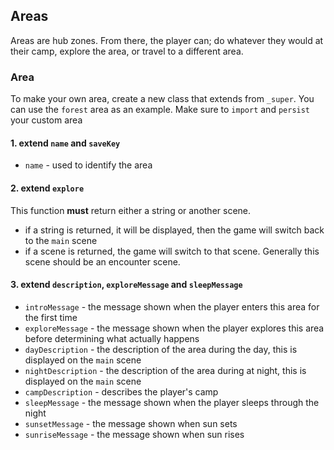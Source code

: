 ## Areas

Areas are hub zones. From there, the player can; do whatever they would at their camp, explore the area, or travel to a different area.

### Area

To make your own area, create a new class that extends from `_super`. You can use the `forest` area as an example.
Make sure to `import` and `persist` your custom area

#### 1. extend `name` and `saveKey`

- `name` - used to identify the area

#### 2. extend `explore`

This function **must** return either a string or another scene.

- if a string is returned, it will be displayed, then the game will switch back to the `main` scene
- if a scene is returned, the game will switch to that scene. Generally this scene should be an encounter scene.

#### 3. extend `description`, `exploreMessage` and `sleepMessage`

- `introMessage` - the message shown when the player enters this area for the first time
- `exploreMessage` - the message shown when the player explores this area before determining what actually happens
- `dayDescription` - the description of the area during the day, this is displayed on the `main` scene
- `nightDescription` - the description of the area during at night, this is displayed on the `main` scene
- `campDescription` - describes the player's camp
- `sleepMessage` - the message shown when the player sleeps through the night
- `sunsetMessage` - the message shown when sun sets
- `sunriseMessage` - the message shown when sun rises
